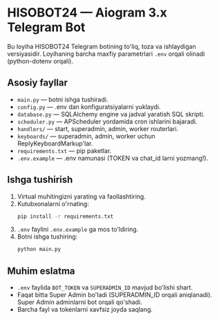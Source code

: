 # HISOBOT24 — Aiogram 3.x Telegram Bot

Bu loyiha HISOBOT24 Telegram botining to'liq, toza va ishlaydigan versiyasidir.
Loyihaning barcha maxfiy parametrlari `.env` orqali olinadi (python-dotenv orqali).

## Asosiy fayllar
- `main.py` — botni ishga tushiradi.
- `config.py` — .env dan konfiguratsiyalarni yuklaydi.
- `database.py` — SQLAlchemy engine va jadval yaratish SQL skripti.
- `scheduler.py` — APScheduler yordamida cron ishlarini bajaradi.
- `handlers/` — start, superadmin, admin, worker routerlari.
- `keyboards/` — superadmin, admin, worker uchun ReplyKeyboardMarkup'lar.
- `requirements.txt` — pip paketlar.
- `.env.example` — .env namunasi (TOKEN va chat_id larni yozmang!).

## Ishga tushirish
1. Virtual muhitingizni yarating va faollashtiring.
2. Kutubxonalarni o'rnating:
   ```bash
   pip install -r requirements.txt
   ```
3. `.env` faylini `.env.example` ga mos to'ldiring.
4. Botni ishga tushiring:
   ```bash
   python main.py
   ```

## Muhim eslatma
- `.env` faylida `BOT_TOKEN` va `SUPERADMIN_ID` mavjud bo'lishi shart.
- Faqat bitta Super Admin bo'ladi (SUPERADMIN_ID orqali aniqlanadi). Super Admin adminlarni bot orqali qo'shadi.
- Barcha fayl va tokenlarni xavfsiz joyda saqlang.
